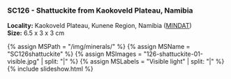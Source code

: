 
### SC126 - Shattuckite from Kaokoveld Plateau, Namibia

**Locality:** Kaokoveld Plateau, Kunene Region, Namibia ([MINDAT](https://www.mindat.org/loc-30243.html))  
**Size:** 6.5 x 3 x 3 cm  

{% assign MSPath = "/img/minerals/" %}
{% assign MSName = "SC126shattuckite" %}
{% assign MSImages = "126-shattuckite-01-visible.jpg" | split: "|" %}
{% assign MSLabels = "Visible light" | split: "|" %}
{% include slideshow.html %}

